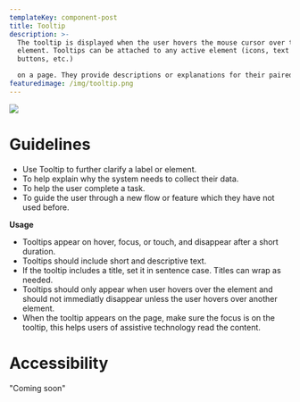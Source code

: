 ```yaml
---
templateKey: component-post
title: Tooltip
description: >-
  The tooltip is displayed when the user hovers the mouse cursor over the
  element. Tooltips can be attached to any active element (icons, text links,
  buttons, etc.) 

  on a page. They provide descriptions or explanations for their paired element. 
featuredimage: /img/tooltip.png
---
```

![](/img/tooltip.png)

# **Guidelines**

* Use Tooltip to further clarify a label or element.
* To help explain why the system needs to collect their data.
* To help the user complete a task.
* To guide the user through a new flow or feature which they have not used before.

**Usage**

* Tooltips appear on hover, focus, or touch, and disappear after a short duration.
* Tooltips should include short and descriptive text.
* If the tooltip includes a title, set it in sentence case. Titles can wrap as needed.
* Tooltips should only appear when user hovers over the element and should not immediatly disappear unless the user hovers over another element.
* When the tooltip appears on the page, make sure the focus is on the tooltip, this helps users of assistive technology read the content.

# **Accessibility**

"Coming soon"